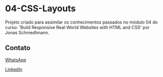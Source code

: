 # 04-CSS-Layouts

Projeto criado para assimilar os conhecimentos passados no módulo 04 do curso: 'Build Responsive Real-World Websites with HTML and CSS' por Jonas Schmedtmann.

## Contato

[WhatsApp](wa.me/+5531991090683)

[LinkedIn](https://www.linkedin.com/in/brunomarazzi/)
